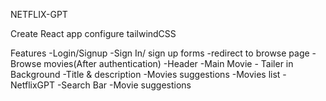 NETFLIX-GPT

Create React app
configure tailwindCSS

Features
-Login/Signup
    -Sign In/ sign up forms
    -redirect to browse page
-Browse movies(After authentication)
    -Header
    -Main Movie
        -  Tailer in Background
        -Title & description
        -Movies suggestions
            -Movies list
-NetflixGPT
    -Search Bar
    -Movie suggestions

